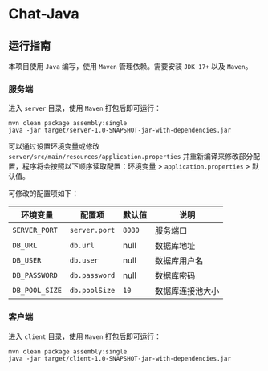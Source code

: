 # Chat-Java

## 运行指南

本项目使用 `Java` 编写，使用 `Maven` 管理依赖。需要安装 `JDK 17+` 以及 `Maven`。

### 服务端

进入 `server` 目录，使用 `Maven` 打包后即可运行：

```shell
mvn clean package assembly:single
java -jar target/server-1.0-SNAPSHOT-jar-with-dependencies.jar
```

可以通过设置环境变量或修改 `server/src/main/resources/application.properties` 并重新编译来修改部分配置，程序将会按照以下顺序读取配置：环境变量 > `application.properties` > 默认值。

可修改的配置项如下：

| 环境变量 | 配置项 | 默认值 | 说明 |
| --- | --- | --- | --- |
| `SERVER_PORT` | `server.port` | `8080` | 服务端口 |
| `DB_URL` | `db.url` | null | 数据库地址 |
| `DB_USER` | `db.user` | null | 数据库用户名 |
| `DB_PASSWORD` | `db.password` | null | 数据库密码 |
| `DB_POOL_SIZE` | `db.poolSize` | `10` | 数据库连接池大小 |

### 客户端

进入 `client` 目录，使用 `Maven` 打包后即可运行：

```shell
mvn clean package assembly:single
java -jar target/client-1.0-SNAPSHOT-jar-with-dependencies.jar
```